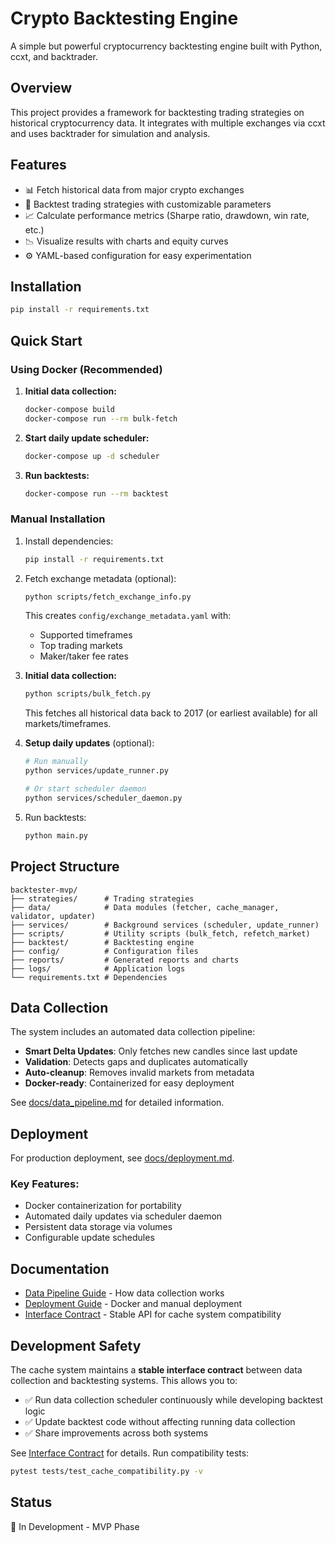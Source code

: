 # Crypto Backtesting Engine

A simple but powerful cryptocurrency backtesting engine built with Python, ccxt, and backtrader.

## Overview

This project provides a framework for backtesting trading strategies on historical cryptocurrency data. It integrates with multiple exchanges via ccxt and uses backtrader for simulation and analysis.

## Features

- 📊 Fetch historical data from major crypto exchanges
- 🔄 Backtest trading strategies with customizable parameters
- 📈 Calculate performance metrics (Sharpe ratio, drawdown, win rate, etc.)
- 📉 Visualize results with charts and equity curves
- ⚙️ YAML-based configuration for easy experimentation

## Installation

```bash
pip install -r requirements.txt
```

## Quick Start

### Using Docker (Recommended)

1. **Initial data collection:**
   ```bash
   docker-compose build
   docker-compose run --rm bulk-fetch
   ```

2. **Start daily update scheduler:**
   ```bash
   docker-compose up -d scheduler
   ```

3. **Run backtests:**
   ```bash
   docker-compose run --rm backtest
   ```

### Manual Installation

1. Install dependencies:
   ```bash
   pip install -r requirements.txt
   ```

2. Fetch exchange metadata (optional):
   ```bash
   python scripts/fetch_exchange_info.py
   ```
   This creates `config/exchange_metadata.yaml` with:
   - Supported timeframes
   - Top trading markets
   - Maker/taker fee rates

3. **Initial data collection:**
   ```bash
   python scripts/bulk_fetch.py
   ```
   This fetches all historical data back to 2017 (or earliest available) for all markets/timeframes.

4. **Setup daily updates** (optional):
   ```bash
   # Run manually
   python services/update_runner.py
   
   # Or start scheduler daemon
   python services/scheduler_daemon.py
   ```

5. Run backtests:
   ```bash
   python main.py
   ```

## Project Structure

```
backtester-mvp/
├── strategies/      # Trading strategies
├── data/            # Data modules (fetcher, cache_manager, validator, updater)
├── services/        # Background services (scheduler, update_runner)
├── scripts/         # Utility scripts (bulk_fetch, refetch_market)
├── backtest/        # Backtesting engine
├── config/          # Configuration files
├── reports/         # Generated reports and charts
├── logs/            # Application logs
└── requirements.txt # Dependencies
```

## Data Collection

The system includes an automated data collection pipeline:

- **Smart Delta Updates**: Only fetches new candles since last update
- **Validation**: Detects gaps and duplicates automatically
- **Auto-cleanup**: Removes invalid markets from metadata
- **Docker-ready**: Containerized for easy deployment

See [docs/data_pipeline.md](docs/data_pipeline.md) for detailed information.

## Deployment

For production deployment, see [docs/deployment.md](docs/deployment.md).

### Key Features:
- Docker containerization for portability
- Automated daily updates via scheduler daemon
- Persistent data storage via volumes
- Configurable update schedules

## Documentation

- [Data Pipeline Guide](docs/data_pipeline.md) - How data collection works
- [Deployment Guide](docs/deployment.md) - Docker and manual deployment
- [Interface Contract](docs/interface_contract.md) - Stable API for cache system compatibility

## Development Safety

The cache system maintains a **stable interface contract** between data collection and backtesting systems. This allows you to:

- ✅ Run data collection scheduler continuously while developing backtest logic
- ✅ Update backtest code without affecting running data collection
- ✅ Share improvements across both systems

See [Interface Contract](docs/interface_contract.md) for details. Run compatibility tests:

```bash
pytest tests/test_cache_compatibility.py -v
```

## Status

🚧 In Development - MVP Phase

